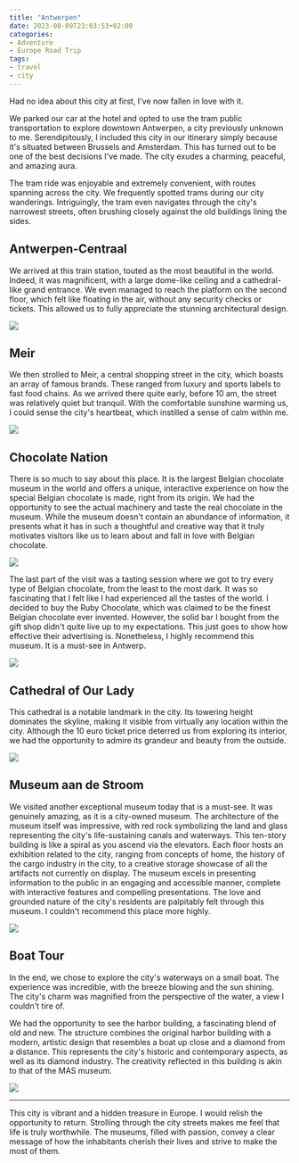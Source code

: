 ```yaml
---
title: "Antwerpen"
date: 2023-08-09T23:03:53+02:00
categories:
- Adventure
- Europe Road Trip
tags:
- travel
- city
---
```


Had no idea about this city at first, I've now fallen in love with it.

We parked our car at the hotel and opted to use the tram public transportation to explore downtown Antwerpen, a city previously unknown to me. Serendipitously, I included this city in our itinerary simply because it's situated between Brussels and Amsterdam. This has turned out to be one of the best decisions I've made. The city exudes a charming, peaceful, and amazing aura.

The tram ride was enjoyable and extremely convenient, with routes spanning across the city. We frequently spotted trams during our city wanderings. Intriguingly, the tram even navigates through the city's narrowest streets, often brushing closely against the old buildings lining the sides.

## Antwerpen-Centraal

We arrived at this train station, touted as the most beautiful in the world. Indeed, it was magnificent, with a large dome-like ceiling and a cathedral-like grand entrance. We even managed to reach the platform on the second floor, which felt like floating in the air, without any security checks or tickets. This allowed us to fully appreciate the stunning architectural design.

![](https://cdn.jsdelivr.net/gh/declan-haojin/blog-image@master/2023/202308091514447.webp)

## Meir

We then strolled to Meir, a central shopping street in the city, which boasts an array of famous brands. These ranged from luxury and sports labels to fast food chains. As we arrived there quite early, before 10 am, the street was relatively quiet but tranquil. With the comfortable sunshine warming us, I could sense the city's heartbeat, which instilled a sense of calm within me.

![](https://cdn.jsdelivr.net/gh/declan-haojin/blog-image@master/2023/202308091518644.webp)

## Chocolate Nation

There is so much to say about this place. It is the largest Belgian chocolate museum in the world and offers a unique, interactive experience on how the special Belgian chocolate is made, right from its origin. We had the opportunity to see the actual machinery and taste the real chocolate in the museum. While the museum doesn't contain an abundance of information, it presents what it has in such a thoughtful and creative way that it truly motivates visitors like us to learn about and fall in love with Belgian chocolate.

![](https://cdn.jsdelivr.net/gh/declan-haojin/blog-image@master/2023/202308091525681.webp)

The last part of the visit was a tasting session where we got to try every type of Belgian chocolate, from the least to the most dark. It was so fascinating that I felt like I had experienced all the tastes of the world. I decided to buy the Ruby Chocolate, which was claimed to be the finest Belgian chocolate ever invented. However, the solid bar I bought from the gift shop didn't quite live up to my expectations. This just goes to show how effective their advertising is. Nonetheless, I highly recommend this museum. It is a must-see in Antwerp.

![](https://cdn.jsdelivr.net/gh/declan-haojin/blog-image@master/2023/202308091519980.webp)

## Cathedral of Our Lady

This cathedral is a notable landmark in the city. Its towering height dominates the skyline, making it visible from virtually any location within the city. Although the 10 euro ticket price deterred us from exploring its interior, we had the opportunity to admire its grandeur and beauty from the outside.

![](https://cdn.jsdelivr.net/gh/declan-haojin/blog-image@master/2023/202308091527520.webp)

## Museum aan de Stroom

We visited another exceptional museum today that is a must-see. It was genuinely amazing, as it is a city-owned museum. The architecture of the museum itself was impressive, with red rock symbolizing the land and glass representing the city's life-sustaining canals and waterways. This ten-story building is like a spiral as you ascend via the elevators. Each floor hosts an exhibition related to the city, ranging from concepts of home, the history of the cargo industry in the city, to a creative storage showcase of all the artifacts not currently on display. The museum excels in presenting information to the public in an engaging and accessible manner, complete with interactive features and compelling presentations. The love and grounded nature of the city's residents are palpitably felt through this museum. I couldn't recommend this place more highly.

![](https://cdn.jsdelivr.net/gh/declan-haojin/blog-image@master/2023/202308091527983.webp)

## Boat Tour

In the end, we chose to explore the city's waterways on a small boat. The experience was incredible, with the breeze blowing and the sun shining. The city's charm was magnified from the perspective of the water, a view I couldn't tire of.

We had the opportunity to see the harbor building, a fascinating blend of old and new. The structure combines the original harbor building with a modern, artistic design that resembles a boat up close and a diamond from a distance. This represents the city's historic and contemporary aspects, as well as its diamond industry. The creativity reflected in this building is akin to that of the MAS museum.

![](https://cdn.jsdelivr.net/gh/declan-haojin/blog-image@master/2023/202308091532837.webp)

---

This city is vibrant and a hidden treasure in Europe. I would relish the opportunity to return. Strolling through the city streets makes me feel that life is truly worthwhile. The museums, filled with passion, convey a clear message of how the inhabitants cherish their lives and strive to make the most of them.
